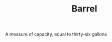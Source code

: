 ---
title: Barrel
permalink: "/definitions/barrel.html"
body: A measure of capacity, equal to thirty-six gallons
published_at: '2018-07-07'
layout: post
---